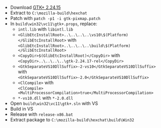  * Download [GTK+ 2.24.15](http://ftp.gnome.org/pub/gnome/sources/gtk+/2.24/gtk+-2.24.15.tar.xz)
 * Extract to `C:\mozilla-build\hexchat`
 * Patch with `patch -p1 -i gtk-pixmap.patch`
 * In `build\win32\vc11\gtk+.props`, replace:
	* `intl.lib` with `libintl.lib`
	* `<GlibEtcInstallRoot>..\..\..\..\vs10\$(Platform)</GlibEtcInstallRoot>` with  
`<GlibEtcInstallRoot>..\..\..\..\build\$(Platform)</GlibEtcInstallRoot>`
	* `<CopyDir>$(GlibEtcInstallRoot)</CopyDir>` with  
`<CopyDir>..\..\..\..\gtk-2.24.17-rel</CopyDir>`
	* `<GtkSeparateVS10DllSuffix>-2-vs10</GtkSeparateVS10DllSuffix>` with  
`<GtkSeparateVS10DllSuffix>-2.0</GtkSeparateVS10DllSuffix>`
	* `<ClCompile>` with  
`<ClCompile><MultiProcessorCompilation>true</MultiProcessorCompilation>`
	* `*-vs10.dll` with `*-2.0.dll`
 * Open `build\win32\vc11\gtk+.sln` with VS
 * Build in VS
 * Release with `release-x86.bat`
 * Extract package to `C:\mozilla-build\hexchat\build\Win32`

